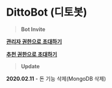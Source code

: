 # DittoBot (디토봇)

> **Bot Invite**

[**관리자 권한으로 초대하기**](https://discordapp.com/oauth2/authorize?client_id=657954787236642816&permissions=8&scope=bot)

[**추천 권한으로 초대하기**](https://discordapp.com/api/oauth2/authorize?client_id=657954787236642816&permissions=3669062&scope=bot)


> **Update**

**2020.02.11** - 돈 기능 삭제(MongoDB 삭제)